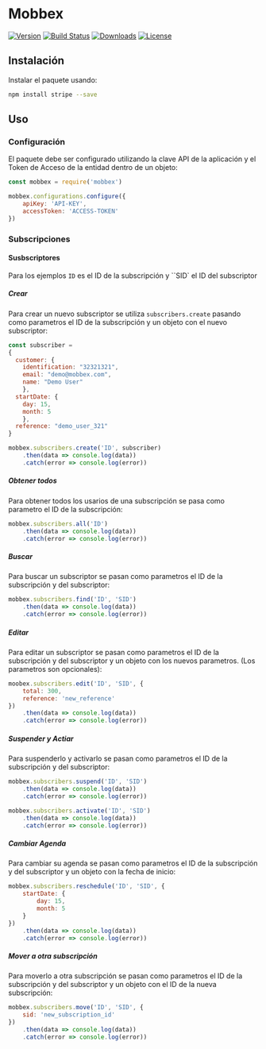 # Mobbex
[![Version](https://img.shields.io/npm/v/mobbex.svg)](https://www.npmjs.org/package/mobbex)
[![Build Status](https://travis-ci.org/GrosfeldEzekiel/mobbex-node.svg?branch=master)](https://travis-ci.org/GrosfeldEzekiel/mobbex-node)
[![Downloads](https://img.shields.io/npm/dt/mobbex.svg)](http://npmjs.com/package/mobbex)
[![License](https://img.shields.io/apm/l/vim-mode)](https://github.com/GrosfeldEzekiel/mobbex-node/blob/master/LICENSE)


## Instalación

Instalar el paquete usando:

```sh
npm install stripe --save
```

## Uso

### Configuración
El paquete debe ser configurado utilizando la clave API de la aplicación y el Token de Acceso de la entidad dentro de un objeto:

```javascript
const mobbex = require('mobbex')

mobbex.configurations.configure({
    apiKey: 'API-KEY',
    accessToken: 'ACCESS-TOKEN'
})
```
### Subscripciones

#### Susbscriptores
Para los ejemplos ``ID`` es el ID de la subscripción y ``SID` el ID del subscriptor

##### Crear
Para crear un nuevo subscriptor se utiliza ``subscribers.create`` pasando como parametros el ID de la subscripción y un objeto con el nuevo subscriptor:
```javascript
const subscriber =
{
  customer: {
    identification: "32321321",
    email: "demo@mobbex.com",
    name: "Demo User"
    },
  startDate: {
    day: 15,
    month: 5
    },
  reference: "demo_user_321"
}

mobbex.subscribers.create('ID', subscriber)
    .then(data => console.log(data))
    .catch(error => console.log(error))
```

##### Obtener todos
Para obtener todos los usarios de una subscripción se pasa como parametro el ID de la subscripción:
```javascript
mobbex.subscribers.all('ID')
    .then(data => console.log(data))
    .catch(error => console.log(error))
```

##### Buscar
Para buscar un subscriptor se pasan como parametros el ID de la subscripción y del subscriptor:
```javascript
mobbex.subscribers.find('ID', 'SID')
    .then(data => console.log(data))
    .catch(error => console.log(error))
```

##### Editar
Para editar un subscriptor se pasan como parametros el ID de la subscripción y del subscriptor y un objeto con los nuevos parametros. (Los parametros son opcionales):
```javascript
moobex.subscribers.edit('ID', 'SID', {
    total: 300,
    reference: 'new_reference'
})
    .then(data => console.log(data))
    .catch(error => console.log(error))
```

##### Suspender y Actiar
Para suspenderlo y activarlo se pasan como parametros el ID de la subscripción y del subscriptor:
```javascript
mobbex.subscribers.suspend('ID', 'SID')
    .then(data => console.log(data))
    .catch(error => console.log(error))

mobbex.subscribers.activate('ID', 'SID')
    .then(data => console.log(data))
    .catch(error => console.log(error))
```

##### Cambiar Agenda
Para cambiar su agenda se pasan como parametros el ID de la subscripción y del subscriptor y un objeto con la fecha de inicio:
```javascript
mobbex.subscribers.reschedule('ID', 'SID', {
    startDate: {
        day: 15,
        month: 5
    }
})
    .then(data => console.log(data))
    .catch(error => console.log(error))
```

##### Mover a otra subscripción
Para moverlo a otra subscripción se pasan como parametros el ID de la subscripción y del subscriptor y un objeto con el ID de la nueva subscripción:
```javascript
mobbex.subscribers.move('ID', 'SID', {
    sid: 'new_subscription_id'
})
    .then(data => console.log(data))
    .catch(error => console.log(error))
```
